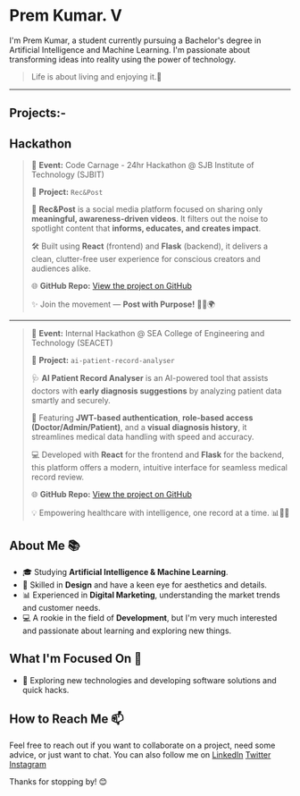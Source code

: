 # Prem Kumar. V

I'm Prem Kumar, a student currently pursuing a Bachelor's degree in Artificial Intelligence and Machine Learning. I'm passionate about transforming ideas into reality using the power of technology.
>Life is about living and enjoying it.🌟
---
## Projects:-


## **Hackathon**
> 
> 🎯 **Event:** Code Carnage - 24hr Hackathon @ SJB Institute of Technology (SJBIT)
> 
> 🚀 **Project:** `Rec&Post`
> 
> 🎥 **Rec&Post** is a social media platform focused on sharing only **meaningful, awareness-driven videos**. 
> It filters out the noise to spotlight content that **informs, educates, and creates impact**. 
> 
> 🛠️ Built using **React** (frontend) and **Flask** (backend), it delivers a clean, clutter-free user experience for conscious creators and audiences alike.
> 
> 🌐 **GitHub Repo:** [View the project on GitHub](https://github.com/premkumar-epic/Rec-Post)
> 
> ✨ Join the movement — **Post with Purpose!** 📢💡🌍
---
> 

> 🎯 **Event:** Internal Hackathon @ SEA College of Engineering and Technology (SEACET)
> 
> 🤖 **Project:** `ai-patient-record-analyser`
> 
> 🩺 **AI Patient Record Analyser** is an AI-powered tool that assists doctors with **early diagnosis suggestions** by analyzing patient data smartly and securely.
> 
> 🔐 Featuring **JWT-based authentication**, **role-based access (Doctor/Admin/Patient)**, and a **visual diagnosis history**, it streamlines medical data handling with speed and accuracy.
> 
> 💻 Developed with **React** for the frontend and **Flask** for the backend, this platform offers a modern, intuitive interface for seamless medical record review.
> 
> 🌐 **GitHub Repo:** [View the project on GitHub](https://github.com/premkumar-epic/ai-patient-record-analyser)
> 
> 💡 Empowering healthcare with intelligence, one record at a time. 📊🧠💉
>

## About Me 📚

- 🎓 Studying **Artificial Intelligence & Machine Learning**.
- 🎨 Skilled in **Design** and have a keen eye for aesthetics and details.
- 📊 Experienced in **Digital Marketing**, understanding the market trends and customer needs.
- 💻 A rookie in the field of **Development**, but I'm very much interested and passionate about learning and exploring new things.

## What I'm Focused On 🔭
- 🤔 Exploring new technologies and developing software solutions and quick hacks.

## How to Reach Me 📫

Feel free to reach out if you want to collaborate on a project, need some advice, or just want to chat. You can also follow me on 
 [LinkedIn](https://www.linkedin.com/in/premkumar-25-8055p/) 
 [Twitter](https://twitter.com/PremKumar253) 
 [Instagram](https://www.instagram.com/prem.kumar.2.5/)

Thanks for stopping by! 😊
